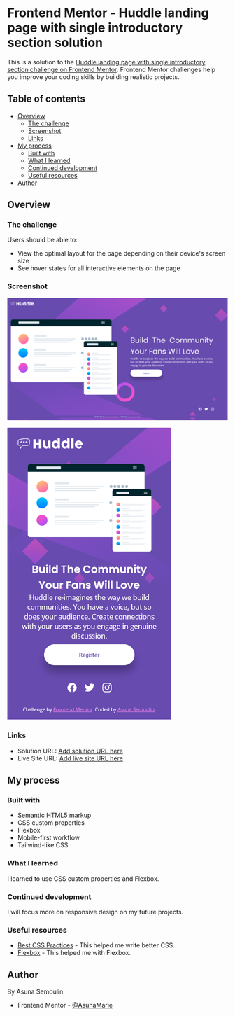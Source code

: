 # Frontend Mentor - Huddle landing page with single introductory section solution

This is a solution to the [Huddle landing page with single introductory section challenge on Frontend Mentor](https://www.frontendmentor.io/challenges/huddle-landing-page-with-a-single-introductory-section-B_2Wvxgi0). Frontend Mentor challenges help you improve your coding skills by building realistic projects. 

## Table of contents

- [Overview](#overview)
  - [The challenge](#the-challenge)
  - [Screenshot](#screenshot)
  - [Links](#links)
- [My process](#my-process)
  - [Built with](#built-with)
  - [What I learned](#what-i-learned)
  - [Continued development](#continued-development)
  - [Useful resources](#useful-resources)
- [Author](#author)

## Overview

### The challenge

Users should be able to:

- View the optimal layout for the page depending on their device's screen size
- See hover states for all interactive elements on the page

### Screenshot

![Screenshot Desktop](./assets/img/screenshot_desktop.png)

![Screenshot Mobile](./assets/img/screenshot_mobile.png)

### Links

- Solution URL: [Add solution URL here](https://your-solution-url.com)
- Live Site URL: [Add live site URL here](https://your-live-site-url.com)

## My process

### Built with

- Semantic HTML5 markup
- CSS custom properties
- Flexbox
- Mobile-first workflow
- Tailwind-like CSS

### What I learned

I learned to use CSS custom properties and Flexbox.

### Continued development

I will focus more on responsive design on my future projects.

### Useful resources

- [Best CSS Practices](https://x-team.com/blog/css-best-practices/) - This helped me write better CSS.
- [Flexbox](https://developer.mozilla.org/fr/docs/Web/CSS/CSS_Flexible_Box_Layout/Basic_Concepts_of_Flexbox) - This helped me with Flexbox.

## Author
By Asuna Semoulin
- Frontend Mentor - [@AsunaMarie](https://www.frontendmentor.io/profile/AsunaMarie)